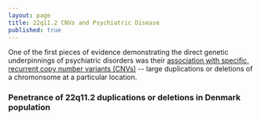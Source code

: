 ```yaml
---
layout: page
title: 22q11.2 CNVs and Psychiatric Disease
published: true
---
```


One of the first pieces of evidence demonstrating the direct genetic underpinnings of psychiatric disorders was their [association with specific, recurrent copy number variants (CNVs)](http://science.sciencemag.org/content/316/5823/445) -- large duplications or deletions of a chromonsome at a particular location. 


### Penetrance of 22q11.2 duplications or deletions in Denmark population
